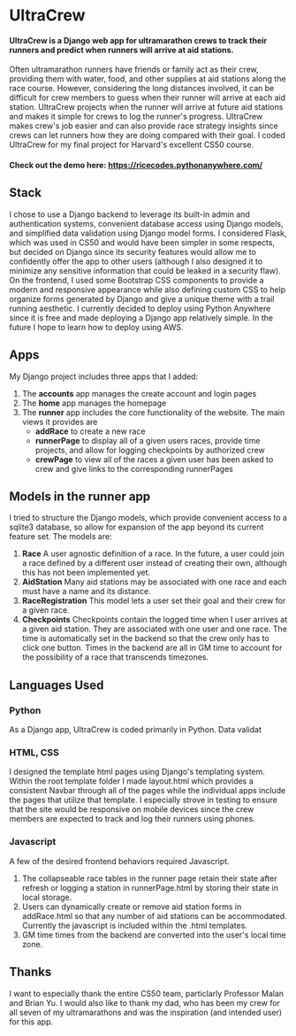 # UltraCrew
#### UltraCrew is a Django web app for ultramarathon crews to track their runners and predict when runners will arrive at aid stations.
Often ultramarathon runners have friends or family act as their crew, providing them with water, food, and other supplies at aid stations along the race course. However, considering the long distances involved, it can be difficult for crew members to guess when their runner will arrive at each aid station. UltraCrew projects when the runner will arrive at future aid stations and makes it simple for crews to log the runner's progress. UltraCrew makes crew's job easier and can also provide race strategy insights since crews can let runners how they are doing compared with their goal.
I coded UltraCrew for my final project for Harvard's excellent CS50 course.
#### Check out the demo here: https://ricecodes.pythonanywhere.com/

## Stack
I chose to use a Django backend to leverage its built-in admin and authentication systems, convenient database access using Django models, and simplified data validation using Django model forms. I considered Flask, which was used in CS50 and would have been simpler in some respects, but decided on Django since its security features would allow me to confidently offer the app to other users (although I also designed it to minimize any sensitive information that could be leaked in a security flaw). On the frontend, I used some Bootstrap CSS components to provide a modern and responsive appearance while also defining custom CSS to help organize forms generated by Django and give a unique theme with a trail running aesthetic. I currently decided to deploy using Python Anywhere since it is free and made deploying a Django app relatively simple. In the future I hope to learn how to deploy using AWS.

## Apps
My Django project includes three apps that I added:
1. The **accounts** app manages the create account and login pages
2. The **home** app manages the homepage
3. The **runner** app includes the core functionality of the website. The main views it provides are
   - **addRace** to create a new race
   - **runnerPage** to display all of a given users races, provide time projects, and allow for logging checkpoints by authorized crew
   - **crewPage** to view all of the races a given user has been asked to crew and give links to the corresponding runnerPages

## Models in the runner app
I tried to structure the Django models, which provide convenient access to a sqlite3 database, so allow for expansion of the app beyond its current feature set. The models are:
1. **Race** A user agnostic definition of a race. In the future, a user could join a race defined by a different user instead of creating their own, although this has not been implemented yet.
2. **AidStation** Many aid stations may be associated with one race and each must have a name and its distance.
3. **RaceRegistration** This model lets a user set their goal and their crew for a given race.
4. **Checkpoints** Checkpoints contain the logged time when I user arrives at a given aid station. They are associated with one user and one race. The time is automatically set in the backend so that the crew only has to click one button. Times in the backend are all in GM time to account for the possibility of a race that transcends timezones.

## Languages Used
### Python
As a Django app, UltraCrew is coded primarily in Python. Data validat
### HTML, CSS
I designed the template html pages using Django's templating system. Within the root template folder I made layout.html which provides a consistent Navbar through all of the pages while the individual apps include the pages that utilize that template. I especially strove in testing to ensure that the site would be responsive on mobile devices since the crew members are expected to track and log their runners using phones.
### Javascript
A few of the desired frontend behaviors required Javascript. 
1. The collapseable race tables in the runner page retain their state after refresh or logging a station in runnerPage.html by storing their state in local storage.
2. Users can dynamically create or remove aid station forms in addRace.html so that any number of aid stations can be accommodated.
Currently the javascript is included within the .html templates.
3. GM time times from the backend are converted into the user's local time zone.
## Thanks
I want to especially thank the entire CS50 team, particlarly Professor Malan and Brian Yu. I would also like to thank my dad, who has been my crew for all seven of my ultramarathons and was the inspiration (and intended user) for this app.
